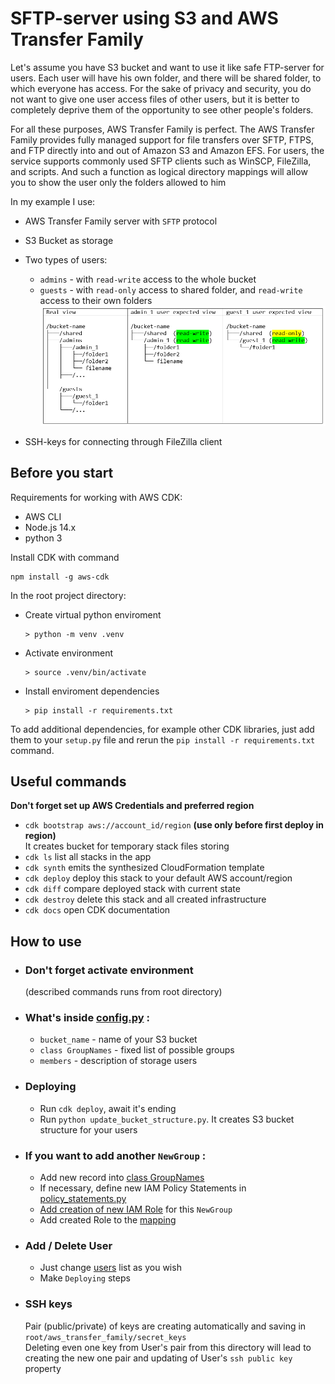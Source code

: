 # SFTP-server using S3 and AWS Transfer Family

Let's assume you have S3 bucket and want to use it like safe FTP-server for users. 
Each user will have his own folder, and there will be shared folder, to which everyone has access.
For the sake of privacy and security, you do not want to give one user access files of other users,
but it is better to completely deprive them of the opportunity to see other people's folders.

For all these purposes, AWS Transfer Family is perfect.
The AWS Transfer Family provides fully managed support for file transfers over SFTP, FTPS, and FTP directly into and out of Amazon S3 and Amazon EFS. 
For users, the service supports commonly used SFTP clients such as WinSCP, FileZilla, and scripts.
And such a function as logical directory mappings will allow you to show the user only the folders allowed to him

In my example I use:
 * AWS Transfer Family server with `SFTP` protocol
 * S3 Bucket as storage
 * Two types of users: 
    * `admins` - with `read-write` access to the whole bucket
    * `guests` - with `read-only` access to shared folder, and `read-write` access to their own folders  
   ![](readme_screenshots/Screenshot_1.png)
   
 * SSH-keys for connecting through FileZilla client


## Before you start

Requirements for working with AWS CDK:

 * AWS CLI
 * Node.js 14.x
 * python 3

Install CDK with command
```
npm install -g aws-cdk
```

In the root project directory:
 * Create virtual python enviroment
   ```
   > python -m venv .venv
   ```
 * Activate environment
   ```
   > source .venv/bin/activate
   ```
 * Install enviroment dependencies
   ```
   > pip install -r requirements.txt
   ```


To add additional dependencies, for example other CDK libraries, just add
them to your `setup.py` file and rerun the `pip install -r requirements.txt`
command.

## Useful commands
**Don't forget set up AWS Credentials and preferred region**


 * `cdk bootstrap aws://account_id/region` **(use only before first deploy in region)**  
 It creates bucket for temporary stack files storing
 * `cdk ls`          list all stacks in the app
 * `cdk synth`       emits the synthesized CloudFormation template
 * `cdk deploy`      deploy this stack to your default AWS account/region
 * `cdk diff`        compare deployed stack with current state
 * `cdk destroy`     delete this stack and all created infrastructure
 * `cdk docs`        open CDK documentation

## How to use
 * ### Don't forget activate environment 
   (described commands runs from root directory)
 * ### What's inside [config.py](aws_transfer_family/config.py) :
    * `bucket_name` - name of your S3 bucket
    * `class GroupNames` - fixed list of possible groups
    * `members` - description of storage users
   
 * ### Deploying
    * Run `cdk deploy`, await it's ending
    * Run `python update_bucket_structure.py`. It creates S3 bucket structure for your users
   

 * ### If you want to add another `NewGroup` :
    * Add new record into [class GroupNames](https://github.com/Wag-ON/AWS_Transfer_Family/blob/9e528cfef5d791d9e0318e59a0bc2c9b937c990c/aws_transfer_family/config.py#L4)
    * If necessary, define new IAM Policy Statements in [policy_statements.py](aws_transfer_family/policy_statements.py)
    * [Add creation of new IAM Role](https://github.com/Wag-ON/AWS_Transfer_Family/blob/9e528cfef5d791d9e0318e59a0bc2c9b937c990c/aws_transfer_family/aws_transfer_family_stack.py#L52) for this `NewGroup`
    * Add created Role to the [mapping](https://github.com/Wag-ON/AWS_Transfer_Family/blob/a6fe8343cfb238f7800dc739556f87b8c5355c04/aws_transfer_family/aws_transfer_family_stack.py#L61)
   
 * ### Add / Delete User
    * Just change [users](https://github.com/Wag-ON/AWS_Transfer_Family/blob/2a63dcd4102b8e22b809045762c8f83f263f0cc7/aws_transfer_family/config.py#L9)
      list as you wish
    * Make `Deploying` steps
   
 * ### SSH keys
   Pair (public/private) of keys are creating automatically and saving in `root/aws_transfer_family/secret_keys`  
   Deleting even one key from User's pair from this directory will lead to creating the new one pair and updating of User's `ssh public key` property

